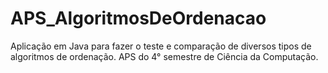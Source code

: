 # APS_AlgoritmosDeOrdenacao
Aplicação em Java para fazer o teste e comparação de diversos tipos de algoritmos de ordenação. APS do 4° semestre de Ciência da Computação. 
